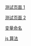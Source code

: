 [测试页面 1](https://lovetang.top/view/game.html)

[测试页面 2](https://lovetang.top/view/layout.html)

[变量命名](https://lovetang.top/view/codelf.html)

[js 算法](https://lovetang.top/view/algorithm.html)
